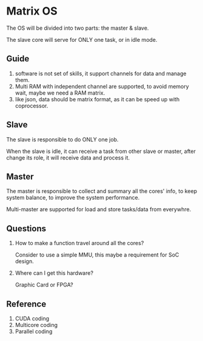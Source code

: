 # Matrix OS

The OS will be divided into two parts: the master & slave.

The slave core will serve for ONLY one task, or in idle mode.

## Guide

1. software is not set of skills, it support channels for data and manage them.
2. Multi RAM with independent channel are supported, to avoid memory wait, maybe we need a RAM matrix.
3. like json, data should be matrix format, as it can be speed up with coprocessor.

## Slave

The slave is responsible to do ONLY one job.

When the slave is idle, it can receive a task from other slave or master, after change its role, it will receive data and process it.

## Master

The master is responsible to collect and summary all the cores' info, to keep system balance, to improve the system performance.

Multi-master are supported for load and store tasks/data from everywhre.

## Questions

1. How to make a function travel around all the cores?

   Consider to use a simple MMU, this maybe a requirement for SoC design.

2. Where can I get this hardware?

   Graphic Card or FPGA?

## Reference

1. CUDA coding
2. Multicore coding
3. Parallel coding


